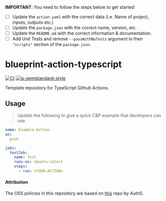 **IMPORTANT**: You need to follow the steps below to get started:

- [ ] Update the `action.yaml` with the correct data (i.e. Name of project, inputs, outputs etc.)
- [ ] Update the `package.json` with the correct name, version, etc.
- [ ] Update the `README.md` with the correct information & documentation.
- [ ] Add Unit Tests and remove `--passWithNoTests` argument in then `"scripts"` section of the `package.json`.

# blueprint-action-typescript

[![CI](https://github.com/bluenovaio/blueprint-action-typescript/actions/workflows/ci.yaml/badge.svg)](https://github.com/bluenovaio/blueprint-action-typescript/actions/workflows/ci.yaml)
[![js-semistandard-style](https://img.shields.io/badge/code%20style-semistandard-brightgreen.svg?style=flat-square)](https://github.com/standard/semistandard)

Template repository for TypeScript Github Actions.

## Usage
> Update the following to give a quick C&P example that developers can use.

```yaml
name: Example Action 
on:
  push

jobs:
  testJob:
    name: Test
    runs-on: ubuntu-latest
    steps:
      - run: <YOUR-ACTION> 
```

#### Attribution

The OSS policies in this repository are based on [this](https://github.com/auth0/open-source-template) repo by Auth0.
